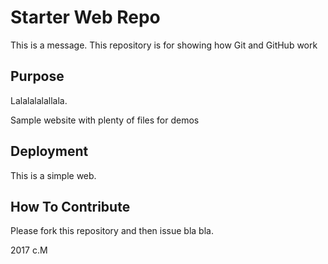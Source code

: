 # Starter Web Repo

This is a message.
This repository is for showing how Git and GitHub work

## Purpose

Lalalalalallala.

Sample website with plenty of files for demos

## Deployment

This is a simple web.

## How To Contribute

Please fork this repository and then issue bla bla.

2017 c.M